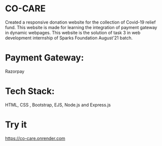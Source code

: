 # CO-CARE
Created a responsive donation website for the collection of Covid-19 relief fund. This website is made for learning the integration of payment gateway in dynamic webpages. This website is the solution of task 3 in web development internship of Sparks Foundation August'21 batch. 
# Payment Gateway: 
Razorpay
# Tech Stack: 
HTML, CSS , Bootstrap, EJS, Node.js and Express.js
# Try it
https://co-care.onrender.com
